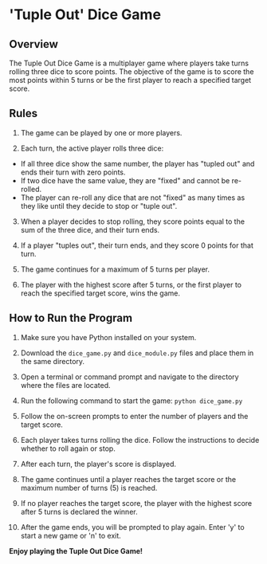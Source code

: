 # 'Tuple Out' Dice Game

## Overview

The Tuple Out Dice Game is a multiplayer game where players take turns rolling three dice to score points. The objective of the game is to score the most points within 5 turns or be the first player to reach a specified target score.

## Rules

1. The game can be played by one or more players.

2. Each turn, the active player rolls three dice:
- If all three dice show the same number, the player has "tupled out" and ends their turn with zero points.
- If two dice have the same value, they are "fixed" and cannot be re-rolled.
- The player can re-roll any dice that are not "fixed" as many times as they like until they decide to stop or "tuple out".

3. When a player decides to stop rolling, they score points equal to the sum of the three dice, and their turn ends.

4. If a player "tuples out", their turn ends, and they score 0 points for that turn.

5. The game continues for a maximum of 5 turns per player.

6. The player with the highest score after 5 turns, or the first player to reach the specified target score, wins the game.

## How to Run the Program

1. Make sure you have Python installed on your system.

2. Download the `dice_game.py` and `dice_module.py` files and place them in the same directory.

3. Open a terminal or command prompt and navigate to the directory where the files are located.

4. Run the following command to start the game: `python dice_game.py`

5. Follow the on-screen prompts to enter the number of players and the target score.

6. Each player takes turns rolling the dice. Follow the instructions to decide whether to roll again or stop.

7. After each turn, the player's score is displayed.

8. The game continues until a player reaches the target score or the maximum number of turns (5) is reached.

9. If no player reaches the target score, the player with the highest score after 5 turns is declared the winner.

10. After the game ends, you will be prompted to play again. Enter 'y' to start a new game or 'n' to exit.

**Enjoy playing the Tuple Out Dice Game!**
